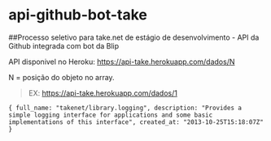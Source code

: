 # api-github-bot-take
##Processo seletivo para take.net de estágio de desenvolvimento - API da Github integrada com bot da Blip

API disponivel no Heroku: https://api-take.herokuapp.com/dados/N

N = posição do objeto no array.

> EX: https://api-take.herokuapp.com/dados/1

``
{
full_name: "takenet/library.logging",
description: "Provides a simple logging interface for applications and some basic implementations of this interface",
created_at: "2013-10-25T15:18:07Z"
}
``
